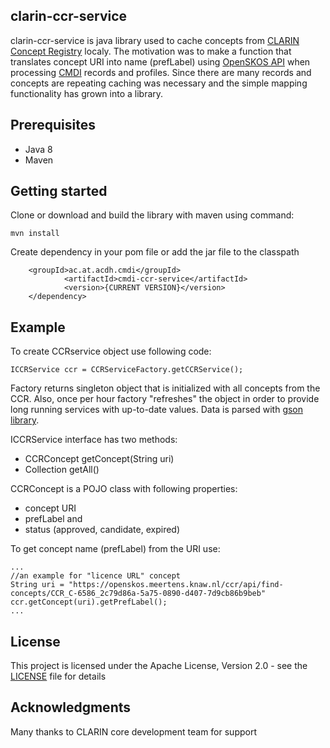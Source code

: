 ## clarin-ccr-service

clarin-ccr-service is java library used to cache concepts from [CLARIN Concept Registry](https://www.clarin.eu/ccr) localy. The motivation was to make a function that translates concept URI into name (prefLabel) using [OpenSKOS API](http://openskos.org/api) when processing [CMDI](https://www.clarin.eu/content/component-metadata) records and profiles. Since there are many records and concepts are repeating caching was necessary and the simple mapping functionality has grown into a library. 

## Prerequisites

* Java 8
* Maven

## Getting started

Clone or download and build the library with maven using command:
```
mvn install
```

Create dependency in your pom file or add the jar file to the classpath

```
	<groupId>ac.at.acdh.cmdi</groupId>
			<artifactId>cmdi-ccr-service</artifactId>
			<version>{CURRENT VERSION}</version>
	</dependency>	
```

## Example

To create CCRservice object use following code:
```
ICCRService ccr = CCRServiceFactory.getCCRService();
```
Factory returns singleton object that is initialized with all concepts from the CCR. Also, once per hour factory "refreshes" the object in order to provide long running services with up-to-date values. Data is parsed with [gson library](https://github.com/google/gson). 

ICCRService interface has two methods:
 * CCRConcept getConcept(String uri)
 * Collection<CCRConcept> getAll()
 
CCRConcept is a POJO class with following properties:
 * concept URI
 * prefLabel and
 * status (approved, candidate, expired) 
 
To get concept name (prefLabel) from the URI use:
```
...
//an example for "licence URL" concept
String uri = "https://openskos.meertens.knaw.nl/ccr/api/find-concepts/CCR_C-6586_2c79d86a-5a75-0890-d407-7d9cb86b9beb"
ccr.getConcept(uri).getPrefLabel();
...
```

## License

This project is licensed under the Apache License, Version 2.0 - see the [LICENSE](LICENSE) file for details

## Acknowledgments

Many thanks to CLARIN core development team for support

